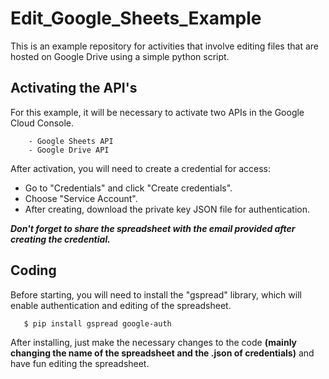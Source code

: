 # Edit_Google_Sheets_Example

This is an example repository for activities that involve editing files that are hosted on Google Drive using a simple python script.

## Activating the API's

For this example, it will be necessary to activate two APIs in the Google Cloud Console.

```
    - Google Sheets API
    - Google Drive API
```

After activation, you will need to create a credential for access:

- Go to "Credentials" and click "Create credentials".
- Choose "Service Account".
- After creating, download the private key JSON file for authentication.

***Don't forget to share the spreadsheet with the email provided after creating the credential.***

## Coding

Before starting, you will need to install the "gspread" library, which will enable authentication and editing of the spreadsheet.

```
   $ pip install gspread google-auth
```

After installing, just make the necessary changes to the code **(mainly changing the name of the spreadsheet and the .json of credentials)** and have fun editing the spreadsheet.